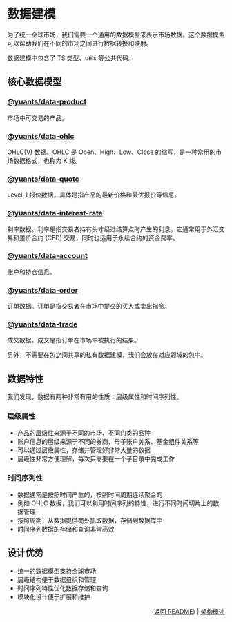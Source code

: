 # 数据建模

为了统一全球市场，我们需要一个通用的数据模型来表示市场数据。这个数据模型可以帮助我们在不同的市场之间进行数据转换和映射。

数据建模中包含了 TS 类型、utils 等公共代码。

## 核心数据模型

### [@yuants/data-product](./packages/@yuants-data-product.md)

市场中可交易的产品。

### [@yuants/data-ohlc](./packages/@yuants-data-ohlc.md)

OHLC(V) 数据。OHLC 是 Open、High、Low、Close 的缩写，是一种常用的市场数据格式，也称为 K 线。

### [@yuants/data-quote](./packages/@yuants-data-quote.md)

Level-1 报价数据，具体是指产品的最新价格和最优报价等信息。

### [@yuants/data-interest-rate](./packages/@yuants-data-interest-rate.md)

利率数据。利率是指交易者持有头寸经过结算点时产生的利息。它通常用于外汇交易和差价合约 (CFD) 交易，同时也适用于永续合约的资金费率。

### [@yuants/data-account](./packages/@yuants-data-account.md)

账户和持仓信息。

### [@yuants/data-order](./packages/@yuants-data-order.md)

订单数据。订单是指交易者在市场中提交的买入或卖出指令。

### [@yuants/data-trade](./packages/@yuants-data-trade.md)

成交数据。成交是指订单在市场中被执行的结果。

另外，不需要在包之间共享的私有数据建模，我们会放在对应领域的包中。

## 数据特性

我们发现，数据有两种非常有用的性质：层级属性和时间序列性。

### 层级属性

- 产品的层级性来源于不同的市场、不同门类的品种
- 账户信息的层级来源于不同的券商、母子账户关系、基金组件关系等
- 可以通过层级属性，存储并管理好非常大量的数据
- 层级性非常方便理解，每次只需要在一个子目录中完成工作

### 时间序列性

- 数据通常是按照时间产生的，按照时间周期连续聚合的
- 例如 OHLC 数据，我们可以利用时间序列的特性，进行不同时间切片上的数据管理
- 按照周期，从数据提供商处抓取数据，存储到数据库中
- 时间序列数据的存储和查询非常高效

## 设计优势

- 统一的数据模型支持全球市场
- 层级结构便于数据组织和管理
- 时间序列特性优化数据存储和查询
- 模块化设计便于扩展和维护

<p align="right">(<a href="../../README.md">返回 README</a>) | <a href="architecture-overview.md">架构概述</a></p>
